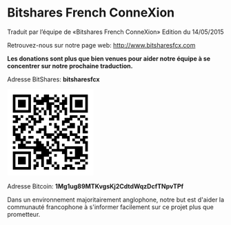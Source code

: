 # Bitshares French ConneXion

Traduit par l’équipe de «Bitshares French ConneXion»
Edition du 14/05/2015

Retrouvez-nous sur notre page web: http://www.bitsharesfcx.com

**Les donations sont plus que bien venues pour aider notre équipe à se concentrer sur notre prochaine traduction.**

Adresse BitShares: **bitsharesfcx**

![](images/1Mg1ug89MTKvgsKj2CdtdWqzDcfTNpvTPf.png)

Adresse Bitcoin: **1Mg1ug89MTKvgsKj2CdtdWqzDcfTNpvTPf**

Dans un environnement majoritairement anglophone, notre but est d'aider la communauté francophone à s'informer facilement sur ce projet plus que prometteur.
